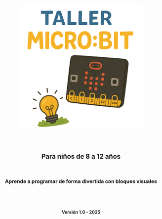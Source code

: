 <br><br><br>

<br><br>

<br><br>

<div align="center">
<img src="imagenes/portada.png" alt="Portada del Taller micro:bit" width="400">
</div>

<br><br>

<div align="center">
<h2>Para niños de 8 a 12 años</h2>
</div>

<br>

<div align="center">
<h3>Aprende a programar de forma divertida con bloques visuales</h3>
</div>

<br><br><br>

<div align="center">
<strong>Versión 1.0 - 2025</strong>
</div>

<div style="page-break-after: always;"></div>
